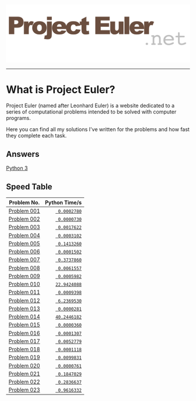 <p align="center">
  <img src="Images/ProjectEulerLogo.png" alt="ProjectEuler.net"/>
</p>

---

# What is Project Euler?
Project Euler (named after Leonhard Euler) is a website dedicated to a series of computational problems intended to be solved with computer programs.

Here you can find all my solutions I've written for the problems and how fast they complete each task.

## Answers
[Python 3](https://github.com/AlexNewson/ProjectEuler/tree/master/Python)

## Speed Table
|Problem No.                                        |Python Time/s                     |
|---                                                |---:                              |
|[Problem 001](https://projecteuler.net/problem=001)|[` 0.0002780`](Python/euler001.py)|
|[Problem 002](https://projecteuler.net/problem=002)|[` 0.0000730`](Python/euler002.py)|
|[Problem 003](https://projecteuler.net/problem=003)|[` 0.0017622`](Python/euler003.py)|
|[Problem 004](https://projecteuler.net/problem=004)|[` 0.0003102`](Python/euler004.py)|
|[Problem 005](https://projecteuler.net/problem=005)|[` 0.1413260`](Python/euler005.py)|
|[Problem 006](https://projecteuler.net/problem=006)|[` 0.0001502`](Python/euler006.py)|
|[Problem 007](https://projecteuler.net/problem=007)|[` 0.3737860`](Python/euler007.py)|
|[Problem 008](https://projecteuler.net/problem=008)|[` 0.0061557`](Python/euler008.py)|
|[Problem 009](https://projecteuler.net/problem=009)|[` 0.0005982`](Python/euler009.py)|
|[Problem 010](https://projecteuler.net/problem=010)|[`22.9424088`](Python/euler010.py)|
|[Problem 011](https://projecteuler.net/problem=011)|[` 0.0009398`](Python/euler011.py)|
|[Problem 012](https://projecteuler.net/problem=012)|[` 6.2369530`](Python/euler012.py)|
|[Problem 013](https://projecteuler.net/problem=013)|[` 0.0000281`](Python/euler013.py)|
|[Problem 014](https://projecteuler.net/problem=014)|[`40.2446182`](Python/euler014.py)|
|[Problem 015](https://projecteuler.net/problem=015)|[` 0.0000360`](Python/euler015.py)|
|[Problem 016](https://projecteuler.net/problem=016)|[` 0.0001307`](Python/euler016.py)|
|[Problem 017](https://projecteuler.net/problem=017)|[` 0.0052779`](Python/euler017.py)|
|[Problem 018](https://projecteuler.net/problem=018)|[` 0.0001118`](Python/euler018.py)|
|[Problem 019](https://projecteuler.net/problem=019)|[` 0.0099831`](Python/euler019.py)|
|[Problem 020](https://projecteuler.net/problem=020)|[` 0.0000761`](Python/euler020.py)|
|[Problem 021](https://projecteuler.net/problem=021)|[` 0.1847029`](Python/euler021.py)|
|[Problem 022](https://projecteuler.net/problem=022)|[` 0.2836637`](Python/euler022.py)|
|[Problem 023](https://projecteuler.net/problem=023)|[` 0.9616332`](Python/euler023.py)|
